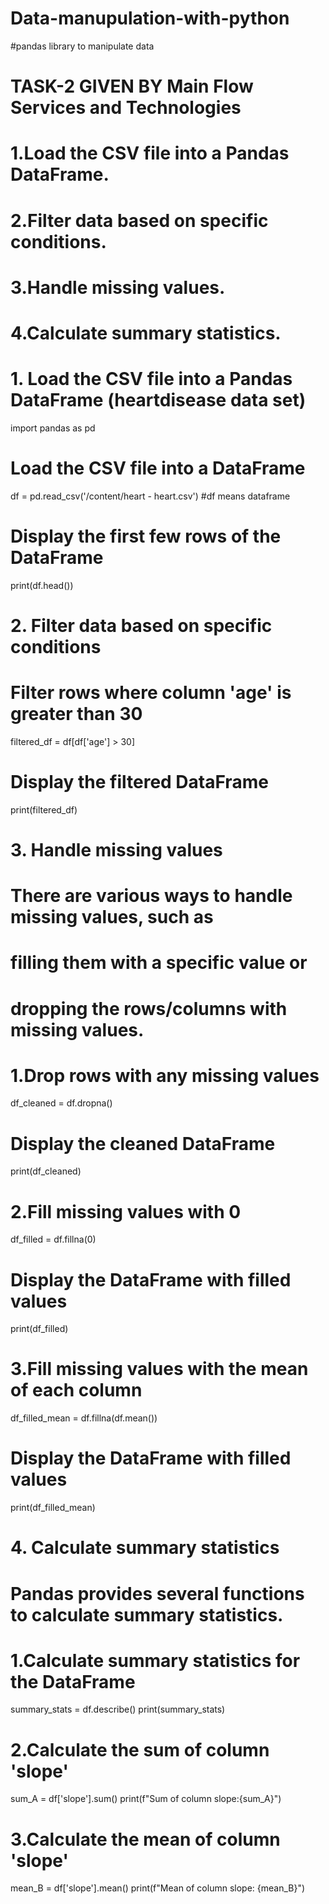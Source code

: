 # Data-manupulation-with-python
#pandas library to manipulate data
# TASK-2 GIVEN BY Main Flow Services and Technologies
# 1.Load the CSV file into a Pandas DataFrame.
# 2.Filter data based on specific conditions.
# 3.Handle missing values.
# 4.Calculate summary statistics.


# 1. Load the CSV file into a Pandas DataFrame (heartdisease data set)
import pandas as pd
# Load the CSV file into a DataFrame
df = pd.read_csv('/content/heart - heart.csv')  #df means dataframe
# Display the first few rows of the DataFrame
print(df.head())

# 2. Filter data based on specific conditions
# Filter rows where column 'age' is greater than 30
filtered_df = df[df['age'] > 30]
# Display the filtered DataFrame
print(filtered_df)

# 3. Handle missing values
# There are various ways to handle missing values, such as
# filling them with a specific value or
# dropping the rows/columns with missing values.
# 1.Drop rows with any missing values
df_cleaned = df.dropna()
# Display the cleaned DataFrame
print(df_cleaned)
# 2.Fill missing values with 0
df_filled = df.fillna(0)
# Display the DataFrame with filled values
print(df_filled)
# 3.Fill missing values with the mean of each column
df_filled_mean = df.fillna(df.mean())
# Display the DataFrame with filled values
print(df_filled_mean)

# 4. Calculate summary statistics
# Pandas provides several functions to calculate summary statistics.
# 1.Calculate summary statistics for the DataFrame
summary_stats = df.describe()
print(summary_stats)
# 2.Calculate the sum of column 'slope'
sum_A = df['slope'].sum()
print(f"Sum of column slope:{sum_A}")
# 3.Calculate the mean of column 'slope'
mean_B = df['slope'].mean()
print(f"Mean of column slope: {mean_B}")

